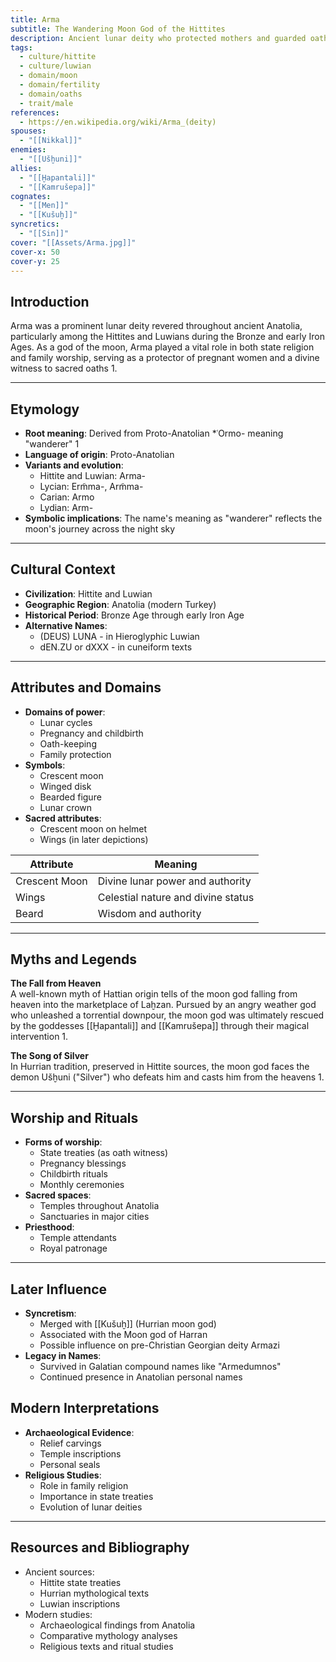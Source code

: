 ```yaml
---
title: Arma
subtitle: The Wandering Moon God of the Hittites
description: Ancient lunar deity who protected mothers and guarded oaths in the lands of Anatolia
tags:
  - culture/hittite
  - culture/luwian
  - domain/moon
  - domain/fertility
  - domain/oaths
  - trait/male
references:
  - https://en.wikipedia.org/wiki/Arma_(deity)
spouses:
  - "[[Nikkal]]"
enemies:
  - "[[Ušḫuni]]"
allies:
  - "[[Ḫapantali]]"
  - "[[Kamrušepa]]"
cognates:
  - "[[Men]]"
  - "[[Kušuḫ]]"
syncretics:
  - "[[Sin]]"
cover: "[[Assets/Arma.jpg]]"
cover-x: 50
cover-y: 25
---
```

## Introduction
Arma was a prominent lunar deity revered throughout ancient Anatolia, particularly among the Hittites and Luwians during the Bronze and early Iron Ages. As a god of the moon, Arma played a vital role in both state religion and family worship, serving as a protector of pregnant women and a divine witness to sacred oaths <mcreference link="https://en.wikipedia.org/wiki/Arma_(deity)" index="1">1</mcreference>.

---

## Etymology

- **Root meaning**: Derived from Proto-Anatolian *ʿOrmo- meaning "wanderer" <mcreference link="https://en.wikipedia.org/wiki/Arma_(deity)" index="1">1</mcreference>
- **Language of origin**: Proto-Anatolian
- **Variants and evolution**: 
  - Hittite and Luwian: Arma-
  - Lycian: Erm̃ma-, Arm̃ma-
  - Carian: Armo
  - Lydian: Arm-
- **Symbolic implications**: The name's meaning as "wanderer" reflects the moon's journey across the night sky

---

##  Cultural Context

- **Civilization**: Hittite and Luwian
- **Geographic Region**: Anatolia (modern Turkey)
- **Historical Period**: Bronze Age through early Iron Age
- **Alternative Names**:
  - (DEUS) LUNA - in Hieroglyphic Luwian
  - dEN.ZU or dXXX - in cuneiform texts

---

## Attributes and Domains

- **Domains of power**: 
  - Lunar cycles
  - Pregnancy and childbirth
  - Oath-keeping
  - Family protection
- **Symbols**: 
  - Crescent moon
  - Winged disk
  - Bearded figure
  - Lunar crown
- **Sacred attributes**: 
  - Crescent moon on helmet
  - Wings (in later depictions)

| Attribute | Meaning |
|-----------|----------|
| Crescent Moon | Divine lunar power and authority |
| Wings | Celestial nature and divine status |
| Beard | Wisdom and authority |

---

## Myths and Legends

**The Fall from Heaven**  
A well-known myth of Hattian origin tells of the moon god falling from heaven into the marketplace of Laḫzan. Pursued by an angry weather god who unleashed a torrential downpour, the moon god was ultimately rescued by the goddesses [[Ḫapantali]] and [[Kamrušepa]] through their magical intervention <mcreference link="https://en.wikipedia.org/wiki/Arma_(deity)" index="1">1</mcreference>.

**The Song of Silver**  
In Hurrian tradition, preserved in Hittite sources, the moon god faces the demon Ušḫuni ("Silver") who defeats him and casts him from the heavens <mcreference link="https://en.wikipedia.org/wiki/Arma_(deity)" index="1">1</mcreference>.

---

## Worship and Rituals

- **Forms of worship**: 
  - State treaties (as oath witness)
  - Pregnancy blessings
  - Childbirth rituals
  - Monthly ceremonies
- **Sacred spaces**: 
  - Temples throughout Anatolia
  - Sanctuaries in major cities
- **Priesthood**: 
  - Temple attendants
  - Royal patronage

---

## Later Influence

- **Syncretism**: 
  - Merged with [[Kušuḫ]] (Hurrian moon god)
  - Associated with the Moon god of Harran
  - Possible influence on pre-Christian Georgian deity Armazi
- **Legacy in Names**:
  - Survived in Galatian compound names like "Armedumnos"
  - Continued presence in Anatolian personal names

## Modern Interpretations

- **Archaeological Evidence**:
  - Relief carvings
  - Temple inscriptions
  - Personal seals
- **Religious Studies**:
  - Role in family religion
  - Importance in state treaties
  - Evolution of lunar deities

---

## Resources and Bibliography

- Ancient sources:
  - Hittite state treaties
  - Hurrian mythological texts
  - Luwian inscriptions
- Modern studies:
  - Archaeological findings from Anatolia
  - Comparative mythology analyses
  - Religious texts and ritual studies